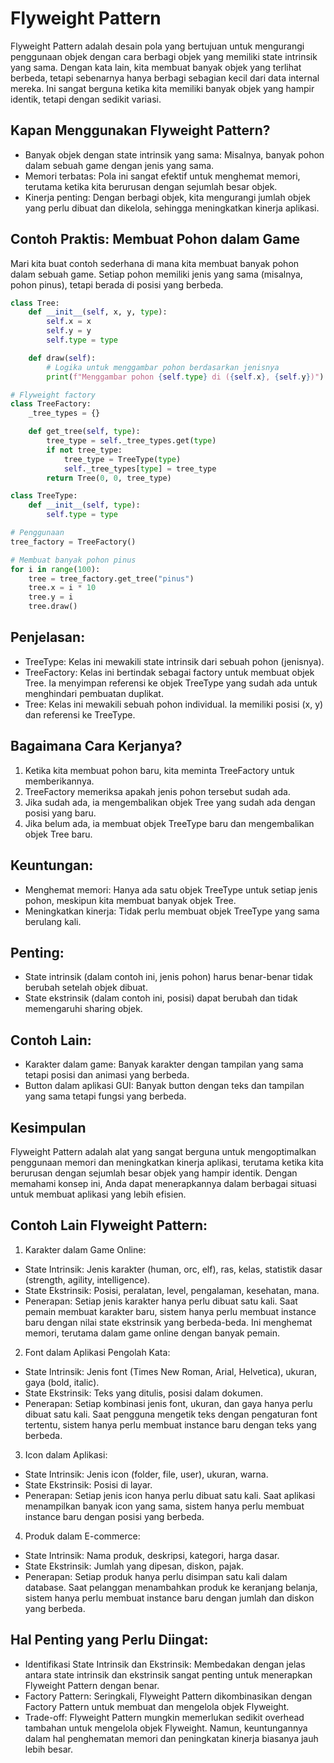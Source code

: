 # Flyweight Pattern

Flyweight Pattern adalah desain pola yang bertujuan untuk mengurangi penggunaan objek dengan cara berbagi objek yang memiliki state intrinsik yang sama. Dengan kata lain, kita membuat banyak objek yang terlihat berbeda, tetapi sebenarnya hanya berbagi sebagian kecil dari data internal mereka. Ini sangat berguna ketika kita memiliki banyak objek yang hampir identik, tetapi dengan sedikit variasi.

## Kapan Menggunakan Flyweight Pattern?
* Banyak objek dengan state intrinsik yang sama: Misalnya, banyak pohon dalam sebuah game dengan jenis yang sama.
* Memori terbatas: Pola ini sangat efektif untuk menghemat memori, terutama ketika kita berurusan dengan sejumlah besar objek.
* Kinerja penting: Dengan berbagi objek, kita mengurangi jumlah objek yang perlu dibuat dan dikelola, sehingga meningkatkan kinerja aplikasi.

## Contoh Praktis: Membuat Pohon dalam Game

Mari kita buat contoh sederhana di mana kita membuat banyak pohon dalam sebuah game. Setiap pohon memiliki jenis yang sama (misalnya, pohon pinus), tetapi berada di posisi yang berbeda.

``` python
class Tree:
    def __init__(self, x, y, type):
        self.x = x
        self.y = y
        self.type = type

    def draw(self):
        # Logika untuk menggambar pohon berdasarkan jenisnya
        print(f"Menggambar pohon {self.type} di ({self.x}, {self.y})")

# Flyweight factory
class TreeFactory:
    _tree_types = {}

    def get_tree(self, type):
        tree_type = self._tree_types.get(type)
        if not tree_type:
            tree_type = TreeType(type)
            self._tree_types[type] = tree_type
        return Tree(0, 0, tree_type)

class TreeType:
    def __init__(self, type):
        self.type = type

# Penggunaan
tree_factory = TreeFactory()

# Membuat banyak pohon pinus
for i in range(100):
    tree = tree_factory.get_tree("pinus")
    tree.x = i * 10
    tree.y = i
    tree.draw()
```
## Penjelasan:
* TreeType: Kelas ini mewakili state intrinsik dari sebuah pohon (jenisnya).
* TreeFactory: Kelas ini bertindak sebagai factory untuk membuat objek Tree. Ia menyimpan referensi ke objek TreeType yang sudah ada untuk menghindari pembuatan duplikat.
* Tree: Kelas ini mewakili sebuah pohon individual. Ia memiliki posisi (x, y) dan referensi ke TreeType.

## Bagaimana Cara Kerjanya?
1. Ketika kita membuat pohon baru, kita meminta TreeFactory untuk memberikannya.
2. TreeFactory memeriksa apakah jenis pohon tersebut sudah ada.
3. Jika sudah ada, ia mengembalikan objek Tree yang sudah ada dengan posisi yang baru.
4. Jika belum ada, ia membuat objek TreeType baru dan mengembalikan objek Tree baru.


## Keuntungan:
* Menghemat memori: Hanya ada satu objek TreeType untuk setiap jenis pohon, meskipun kita membuat banyak objek Tree.
* Meningkatkan kinerja: Tidak perlu membuat objek TreeType yang sama berulang kali.

## Penting:

* State intrinsik (dalam contoh ini, jenis pohon) harus benar-benar tidak berubah setelah objek dibuat.
* State ekstrinsik (dalam contoh ini, posisi) dapat berubah dan tidak memengaruhi sharing objek.

## Contoh Lain:

* Karakter dalam game: Banyak karakter dengan tampilan yang sama tetapi posisi dan animasi yang berbeda.
* Button dalam aplikasi GUI: Banyak button dengan teks dan tampilan yang sama tetapi fungsi yang berbeda.


## Kesimpulan
Flyweight Pattern adalah alat yang sangat berguna untuk mengoptimalkan penggunaan memori dan meningkatkan kinerja aplikasi, terutama ketika kita berurusan dengan sejumlah besar objek yang hampir identik. Dengan memahami konsep ini, Anda dapat menerapkannya dalam berbagai situasi untuk membuat aplikasi yang lebih efisien.

## Contoh Lain Flyweight Pattern:

1. Karakter dalam Game Online:

* State Intrinsik: Jenis karakter (human, orc, elf), ras, kelas, statistik dasar (strength, agility, intelligence).
* State Ekstrinsik: Posisi, peralatan, level, pengalaman, kesehatan, mana.
* Penerapan: Setiap jenis karakter hanya perlu dibuat satu kali. Saat pemain membuat karakter baru, sistem hanya perlu membuat instance baru dengan nilai state ekstrinsik yang berbeda-beda. Ini menghemat memori, terutama dalam game online dengan banyak pemain.

2. Font dalam Aplikasi Pengolah Kata:

* State Intrinsik: Jenis font (Times New Roman, Arial, Helvetica), ukuran, gaya (bold, italic).
* State Ekstrinsik: Teks yang ditulis, posisi dalam dokumen.
* Penerapan: Setiap kombinasi jenis font, ukuran, dan gaya hanya perlu dibuat satu kali. Saat pengguna mengetik teks dengan pengaturan font tertentu, sistem hanya perlu membuat instance baru dengan teks yang berbeda.

3. Icon dalam Aplikasi:

* State Intrinsik: Jenis icon (folder, file, user), ukuran, warna.
* State Ekstrinsik: Posisi di layar.
* Penerapan: Setiap jenis icon hanya perlu dibuat satu kali. Saat aplikasi menampilkan banyak icon yang sama, sistem hanya perlu membuat instance baru dengan posisi yang berbeda.

4. Produk dalam E-commerce:

* State Intrinsik: Nama produk, deskripsi, kategori, harga dasar.
* State Ekstrinsik: Jumlah yang dipesan, diskon, pajak.
* Penerapan: Setiap produk hanya perlu disimpan satu kali dalam database. Saat pelanggan menambahkan produk ke keranjang belanja, sistem hanya perlu membuat instance baru dengan jumlah dan diskon yang berbeda.

## Hal Penting yang Perlu Diingat:

* Identifikasi State Intrinsik dan Ekstrinsik: Membedakan dengan jelas antara state intrinsik dan ekstrinsik sangat penting untuk menerapkan Flyweight Pattern dengan benar.
* Factory Pattern: Seringkali, Flyweight Pattern dikombinasikan dengan Factory Pattern untuk membuat dan mengelola objek Flyweight.
* Trade-off: Flyweight Pattern mungkin memerlukan sedikit overhead tambahan untuk mengelola objek Flyweight. Namun, keuntungannya dalam hal penghematan memori dan peningkatan kinerja biasanya jauh lebih besar.